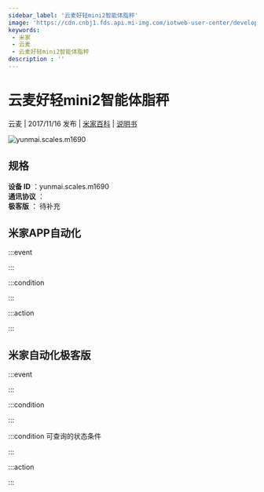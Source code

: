 ```yaml
---
sidebar_label: '云麦好轻mini2智能体脂秤'
image: 'https://cdn.cnbj1.fds.api.mi-img.com/iotweb-user-center/developer_1678870888852Fc1SAJX4.png?GalaxyAccessKeyId=AKVGLQWBOVIRQ3XLEW&Expires=9223372036854775807&Signature=dNF+MuBtpf+PlX3WHVlIQK6wGng='
keywords: 
 - 米家
 - 云麦
 - 云麦好轻mini2智能体脂秤
description : ''
---
```

# 云麦好轻mini2智能体脂秤

云麦 | 2017/11/16 发布 | [米家百科](https://home.mi.com/webapp/content/baike/product/index.html?model=yunmai.scales.m1690) | [说明书](https://home.mi.com/views/introduction.html?model=yunmai.scales.m1690&region=cn)

![yunmai.scales.m1690](https://cdn.cnbj1.fds.api.mi-img.com/iotweb-user-center/developer_1678870888852Fc1SAJX4.png?GalaxyAccessKeyId=AKVGLQWBOVIRQ3XLEW&Expires=9223372036854775807&Signature=dNF+MuBtpf+PlX3WHVlIQK6wGng=)

## 规格  
> 
**设备 ID** ：yunmai.scales.m1690  
**通讯协议** ：  
**极客版**  ： 待补充 


## 米家APP自动化  

:::event  

:::

:::condition  

:::

:::action   

:::

## 米家自动化极客版  

:::event  

:::

:::condition  

:::

:::condition 可查询的状态条件  

:::

:::action  

:::

        
